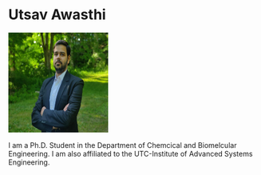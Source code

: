 # Utsav Awasthi

<img src="/Photo.jpg" width="200" height="200">

I am a Ph.D. Student in the Department of Chemcical and Biomelcular Engineering. I am also affiliated to the UTC-Institute of Advanced Systems Engineering.

